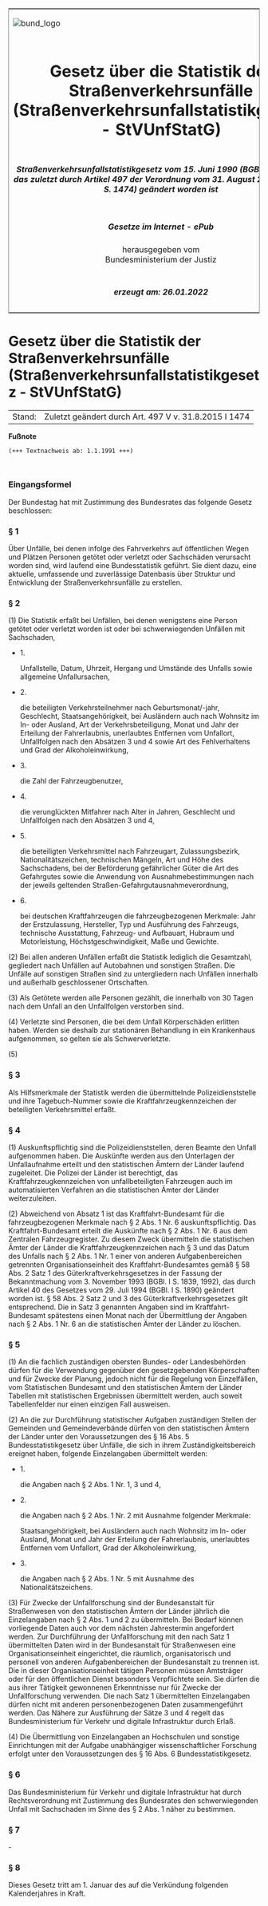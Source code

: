 <span id="DECKBLATT.html"></span>

<table border="0" frame="border" width="100%">

<tr valign="top">

<td align="left">

![bund\_logo](BfJ_2021_Web_de_de.gif)

</td>

<td align="right">

 

</td>

</tr>

<tr align="center" valign="middle">

<td colspan="2">

# Gesetz über die Statistik der Straßenverkehrsunfälle (Straßenverkehrsunfallstatistikgesetz - StVUnfStatG)

</td>

</tr>

<tr align="center" valign="middle">

<td colspan="2">

##### Straßenverkehrsunfallstatistikgesetz vom 15. Juni 1990 (BGBl. I S. 1078), das zuletzt durch Artikel 497 der Verordnung vom 31. August 2015 (BGBl. I S. 1474) geändert worden ist

</td>

</tr>

<tr align="center" valign="middle">

<td colspan="2">

  
  

##### Gesetze im Internet - ePub  
  
herausgegeben vom  
Bundesministerium der Justiz

</td>

</tr>

<tr align="center" valign="bottom">

<td colspan="2">

  
  

##### erzeugt am: 26.01.2022

</td>

</tr>

</table>

<span id="BJNR010780990.html"></span>

# Gesetz über die Statistik der Straßenverkehrsunfälle (Straßenverkehrsunfallstatistikgesetz - StVUnfStatG)

<div>

<div class="jnhtml">

|        |                                                       |
| ------ | ----------------------------------------------------- |
| Stand: | Zuletzt geändert durch Art. 497 V v. 31.8.2015 I 1474 |

</div>

</div>

<div>

  
**Fußnote**

<div class="jnhtml">

<div>

<div class="jurAbsatz">

  

``` 
(+++ Textnachweis ab: 1.1.1991 +++)

 
```

</div>

</div>

</div>

</div>

<span id="BJNR010780990BJNE000100328.html"></span>

### Eingangsformel  

<div>

<div class="jnhtml">

<div>

<div class="jurAbsatz">

Der Bundestag hat mit Zustimmung des Bundesrates das folgende Gesetz
beschlossen:

</div>

</div>

</div>

</div>

<span id="BJNR010780990BJNE000200328.html"></span>

### § 1  

<div>

<div class="jnhtml">

<div>

<div class="jurAbsatz">

Über Unfälle, bei denen infolge des Fahrverkehrs auf öffentlichen Wegen
und Plätzen Personen getötet oder verletzt oder Sachschäden verursacht
worden sind, wird laufend eine Bundesstatistik geführt. Sie dient dazu,
eine aktuelle, umfassende und zuverlässige Datenbasis über Struktur und
Entwicklung der Straßenverkehrsunfälle zu erstellen.

</div>

</div>

</div>

</div>

<span id="BJNR010780990BJNE000302308.html"></span>

### § 2  

<div>

<div class="jnhtml">

<div>

<div class="jurAbsatz">

(1) Die Statistik erfaßt bei Unfällen, bei denen wenigstens eine Person
getötet oder verletzt worden ist oder bei schwerwiegenden Unfällen mit
Sachschaden,

  - 1\.
    
    <div style="">
    
    Unfallstelle, Datum, Uhrzeit, Hergang und Umstände des Unfalls sowie
    allgemeine Unfallursachen,
    
    </div>

  - 2\.
    
    <div style="">
    
    die beteiligten Verkehrsteilnehmer nach Geburtsmonat/-jahr,
    Geschlecht, Staatsangehörigkeit, bei Ausländern auch nach Wohnsitz
    im In- oder Ausland, Art der Verkehrsbeteiligung, Monat und Jahr der
    Erteilung der Fahrerlaubnis, unerlaubtes Entfernen vom Unfallort,
    Unfallfolgen nach den Absätzen 3 und 4 sowie Art des Fehlverhaltens
    und Grad der Alkoholeinwirkung,
    
    </div>

  - 3\.
    
    <div style="">
    
    die Zahl der Fahrzeugbenutzer,
    
    </div>

  - 4\.
    
    <div style="">
    
    die verunglückten Mitfahrer nach Alter in Jahren, Geschlecht und
    Unfallfolgen nach den Absätzen 3 und 4,
    
    </div>

  - 5\.
    
    <div style="">
    
    die beteiligten Verkehrsmittel nach Fahrzeugart, Zulassungsbezirk,
    Nationalitätszeichen, technischen Mängeln, Art und Höhe des
    Sachschadens, bei der Beförderung gefährlicher Güter die Art des
    Gefahrgutes sowie die Anwendung von Ausnahmebestimmungen nach der
    jeweils geltenden Straßen-Gefahrgutausnahmeverordnung,
    
    </div>

  - 6\.
    
    <div style="">
    
    bei deutschen Kraftfahrzeugen die fahrzeugbezogenen Merkmale: Jahr
    der Erstzulassung, Hersteller, Typ und Ausführung des Fahrzeugs,
    technische Ausstattung, Fahrzeug- und Aufbauart, Hubraum und
    Motorleistung, Höchstgeschwindigkeit, Maße und Gewichte.
    
    </div>

</div>

<div class="jurAbsatz">

(2) Bei allen anderen Unfällen erfaßt die Statistik lediglich die
Gesamtzahl, gegliedert nach Unfällen auf Autobahnen und sonstigen
Straßen. Die Unfälle auf sonstigen Straßen sind zu untergliedern nach
Unfällen innerhalb und außerhalb geschlossener Ortschaften.

</div>

<div class="jurAbsatz">

(3) Als Getötete werden alle Personen gezählt, die innerhalb von 30
Tagen nach dem Unfall an den Unfallfolgen verstorben sind.

</div>

<div class="jurAbsatz">

(4) Verletzte sind Personen, die bei dem Unfall Körperschäden erlitten
haben. Werden sie deshalb zur stationären Behandlung in ein Krankenhaus
aufgenommen, so gelten sie als Schwerverletzte.

</div>

<div class="jurAbsatz">

(5)

</div>

</div>

</div>

</div>

<span id="BJNR010780990BJNE000401308.html"></span>

### § 3  

<div>

<div class="jnhtml">

<div>

<div class="jurAbsatz">

Als Hilfsmerkmale der Statistik werden die übermittelnde
Polizeidienststelle und ihre Tagebuch-Nummer sowie die
Kraftfahrzeugkennzeichen der beteiligten Verkehrsmittel erfaßt.

</div>

</div>

</div>

</div>

<span id="BJNR010780990BJNE000501308.html"></span>

### § 4  

<div>

<div class="jnhtml">

<div>

<div class="jurAbsatz">

(1) Auskunftspflichtig sind die Polizeidienststellen, deren Beamte den
Unfall aufgenommen haben. Die Auskünfte werden aus den Unterlagen der
Unfallaufnahme erteilt und den statistischen Ämtern der Länder laufend
zugeleitet. Die Polizei der Länder ist berechtigt, das
Kraftfahrzeugkennzeichen von unfallbeteiligten Fahrzeugen auch im
automatisierten Verfahren an die statistischen Ämter der Länder
weiterzuleiten.

</div>

<div class="jurAbsatz">

(2) Abweichend von Absatz 1 ist das Kraftfahrt-Bundesamt für die
fahrzeugbezogenen Merkmale nach § 2 Abs. 1 Nr. 6 auskunftspflichtig. Das
Kraftfahrt-Bundesamt erteilt die Auskünfte nach § 2 Abs. 1 Nr. 6 aus dem
Zentralen Fahrzeugregister. Zu diesem Zweck übermitteln die
statistischen Ämter der Länder die Kraftfahrzeugkennzeichen nach § 3 und
das Datum des Unfalls nach § 2 Abs. 1 Nr. 1 einer von anderen
Aufgabenbereichen getrennten Organisationseinheit des
Kraftfahrt-Bundesamtes gemäß § 58 Abs. 2 Satz 1 des
Güterkraftverkehrsgesetzes in der Fassung der Bekanntmachung vom 3.
November 1993 (BGBl. I S. 1839, 1992), das durch Artikel 40 des Gesetzes
vom 29. Juli 1994 (BGBl. I S. 1890) geändert worden ist. § 58 Abs. 2
Satz 2 und 3 des Güterkraftverkehrsgesetzes gilt entsprechend. Die in
Satz 3 genannten Angaben sind im Kraftfahrt-Bundesamt spätestens einen
Monat nach der Übermittlung der Angaben nach § 2 Abs. 1 Nr. 6 an die
statistischen Ämter der Länder zu löschen.

</div>

</div>

</div>

</div>

<span id="BJNR010780990BJNE000604305.html"></span>

### § 5  

<div>

<div class="jnhtml">

<div>

<div class="jurAbsatz">

(1) An die fachlich zuständigen obersten Bundes- oder Landesbehörden
dürfen für die Verwendung gegenüber den gesetzgebenden Körperschaften
und für Zwecke der Planung, jedoch nicht für die Regelung von
Einzelfällen, vom Statistischen Bundesamt und den statistischen Ämtern
der Länder Tabellen mit statistischen Ergebnissen übermittelt werden,
auch soweit Tabellenfelder nur einen einzigen Fall ausweisen.

</div>

<div class="jurAbsatz">

(2) An die zur Durchführung statistischer Aufgaben zuständigen Stellen
der Gemeinden und Gemeindeverbände dürfen von den statistischen Ämtern
der Länder unter den Voraussetzungen des § 16 Abs. 5
Bundesstatistikgesetz über Unfälle, die sich in ihrem
Zuständigkeitsbereich ereignet haben, folgende Einzelangaben
übermittelt werden:

  - 1\.
    
    <div style="">
    
    die Angaben nach § 2 Abs. 1 Nr. 1, 3 und 4,
    
    </div>

  - 2\.
    
    <div style="">
    
    die Angaben nach § 2 Abs. 1 Nr. 2 mit Ausnahme folgender Merkmale:
    
    </div>
    
    <div style="">
    
    Staatsangehörigkeit, bei Ausländern auch nach Wohnsitz im In- oder
    Ausland, Monat und Jahr der Erteilung der Fahrerlaubnis, unerlaubtes
    Entfernen vom Unfallort, Grad der Alkoholeinwirkung,
    
    </div>

  - 3\.
    
    <div style="">
    
    die Angaben nach § 2 Abs. 1 Nr. 5 mit Ausnahme des
    Nationalitätszeichens.
    
    </div>

</div>

<div class="jurAbsatz">

(3) Für Zwecke der Unfallforschung sind der Bundesanstalt für
Straßenwesen von den statistischen Ämtern der Länder jährlich die
Einzelangaben nach § 2 Abs. 1 und 2 zu übermitteln. Bei Bedarf können
vorliegende Daten auch vor dem nächsten Jahrestermin angefordert werden.
Zur Durchführung der Unfallforschung mit den nach Satz 1 übermittelten
Daten wird in der Bundesanstalt für Straßenwesen eine
Organisationseinheit eingerichtet, die räumlich, organisatorisch und
personell von anderen Aufgabenbereichen der Bundesanstalt zu trennen
ist. Die in dieser Organisationseinheit tätigen Personen müssen
Amtsträger oder für den öffentlichen Dienst besonders Verpflichtete
sein. Sie dürfen die aus ihrer Tätigkeit gewonnenen Erkenntnisse nur für
Zwecke der Unfallforschung verwenden. Die nach Satz 1 übermittelten
Einzelangaben dürfen nicht mit anderen personenbezogenen Daten
zusammengeführt werden. Das Nähere zur Ausführung der Sätze 3 und 4
regelt das Bundesministerium für Verkehr und digitale Infrastruktur
durch Erlaß.

</div>

<div class="jurAbsatz">

(4) Die Übermittlung von Einzelangaben an Hochschulen und sonstige
Einrichtungen mit der Aufgabe unabhängiger wissenschaftlicher Forschung
erfolgt unter den Voraussetzungen des § 16 Abs. 6 Bundesstatistikgesetz.

</div>

</div>

</div>

</div>

<span id="BJNR010780990BJNE000704305.html"></span>

### § 6  

<div>

<div class="jnhtml">

<div>

<div class="jurAbsatz">

Das Bundesministerium für Verkehr und digitale Infrastruktur hat durch
Rechtsverordnung mit Zustimmung des Bundesrates den schwerwiegenden
Unfall mit Sachschaden im Sinne des § 2 Abs. 1 näher zu bestimmen.

</div>

</div>

</div>

</div>

<span id="BJNR010780990BJNE000801308.html"></span>

### § 7  

<div>

<div class="jnhtml">

<div>

<div class="jurAbsatz">

\-

</div>

</div>

</div>

</div>

<span id="BJNR010780990BJNE000900328.html"></span>

### § 8  

<div>

<div class="jnhtml">

<div>

<div class="jurAbsatz">

Dieses Gesetz tritt am 1. Januar des auf die Verkündung folgenden
Kalenderjahres in Kraft.

</div>

</div>

</div>

</div>
